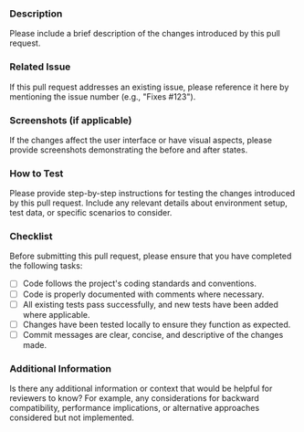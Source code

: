 ### Description

Please include a brief description of the changes introduced by this pull request.

### Related Issue

If this pull request addresses an existing issue, please reference it here by mentioning the issue number (e.g., "Fixes #123").

### Screenshots (if applicable)

If the changes affect the user interface or have visual aspects, please provide screenshots demonstrating the before and after states.

### How to Test

Please provide step-by-step instructions for testing the changes introduced by this pull request. Include any relevant details about environment setup, test data, or specific scenarios to consider.

### Checklist

Before submitting this pull request, please ensure that you have completed the following tasks:

- [ ] Code follows the project's coding standards and conventions.
- [ ] Code is properly documented with comments where necessary.
- [ ] All existing tests pass successfully, and new tests have been added where applicable.
- [ ] Changes have been tested locally to ensure they function as expected.
- [ ] Commit messages are clear, concise, and descriptive of the changes made.

### Additional Information

Is there any additional information or context that would be helpful for reviewers to know? For example, any considerations for backward compatibility, performance implications, or alternative approaches considered but not implemented.
